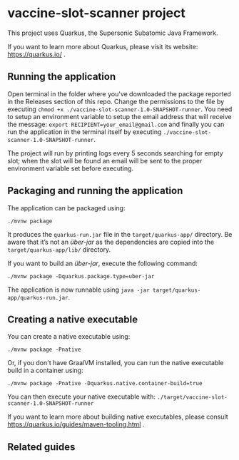 # vaccine-slot-scanner project

This project uses Quarkus, the Supersonic Subatomic Java Framework.

If you want to learn more about Quarkus, please visit its website: https://quarkus.io/ .

## Running the application

Open terminal in the folder where you've downloaded the package reported in the Releases section of this repo.
Change the permissions to the file by executing `chmod +x ./vaccine-slot-scanner-1.0-SNAPSHOT-runner`.
You need to setup an environment variable to setup the email address that will receive the message: 
`export RECIPIENT=your_email@gmail.com` and finally you can run the application in the terminal itself by executing 
`./vaccine-slot-scanner-1.0-SNAPSHOT-runner`.

The project will run by printing logs every 5 seconds searching for empty slot; when the slot will be found an email 
will be sent to the proper environment variable set before executing.

## Packaging and running the application

The application can be packaged using:

```shell script
./mvnw package
```

It produces the `quarkus-run.jar` file in the `target/quarkus-app/` directory. Be aware that it’s not an _über-jar_ as
the dependencies are copied into the `target/quarkus-app/lib/` directory.

If you want to build an _über-jar_, execute the following command:

```shell script
./mvnw package -Dquarkus.package.type=uber-jar
```

The application is now runnable using `java -jar target/quarkus-app/quarkus-run.jar`.

## Creating a native executable

You can create a native executable using:

```shell script
./mvnw package -Pnative
```

Or, if you don't have GraalVM installed, you can run the native executable build in a container using:

```shell script
./mvnw package -Pnative -Dquarkus.native.container-build=true
```

You can then execute your native executable with: `./target/vaccine-slot-scanner-1.0-SNAPSHOT-runner`

If you want to learn more about building native executables, please consult https://quarkus.io/guides/maven-tooling.html
.

## Related guides


